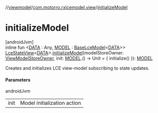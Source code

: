 //[viewmodel](../../index.md)/[com.motorro.rxlcemodel.view](index.md)/[initializeModel](initialize-model.md)

# initializeModel

[androidJvm]\
inline fun &lt;[DATA](initialize-model.md) : Any, [MODEL](initialize-model.md) : [BaseLceModel](../com.motorro.rxlcemodel.viewmodel/-base-lce-model/index.md)&lt;[DATA](initialize-model.md)&gt;&gt; [LceStateView](-lce-state-view/index.md)&lt;[DATA](initialize-model.md)&gt;.[initializeModel](initialize-model.md)(modelStoreOwner: [ViewModelStoreOwner](https://developer.android.com/reference/kotlin/androidx/lifecycle/ViewModelStoreOwner.html), init: [MODEL](initialize-model.md).() -&gt; Unit = { initialize() }): [MODEL](initialize-model.md)

Creates and initializes LCE view-model subscribing to state updates.

#### Parameters

androidJvm

| | |
|---|---|
| init | Model initialization action |
